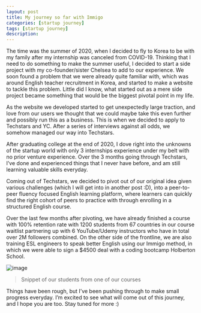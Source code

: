 ```yaml
---
layout: post
title: My journey so far with Immigo
categories: [startup journey]
tags: [startup journey]
description:
---
```



The time was the summer of 2020, when I decided to fly to Korea to be with my family after my internship was canceled from COVID-19. Thinking that I need to do something to make the summer useful, I decided to start a side project with my co-founder/sister Chelsea to add to our experience. We soon found a problem that we were already quite familiar with, which was around English teacher recruitment in Korea, and started to make a website to tackle this problem. Little did I know, what started out as a mere side project became something that would be the biggest pivotal point in my life.

As the website we developed started to get unexpectedly large traction, and love from our users we thought that we could maybe take this even further and possibly run this as a business. This is when we decided to apply to Techstars and YC. After a series of interviews against all odds, we somehow managed our way into Techstars.

After graduating college at the end of 2020, I dove right into the unknowns of the startup world with only 3 internships experience under my belt with no prior venture experience. Over the 3 months going through Techstars, I’ve done and experienced things that I never have before, and am still learning valuable skills everyday. 

Coming out of Techstars, we decided to pivot out of our original idea given various challenges (which I will get into in another post :D), into a peer-to-peer fluency focused English learning platform, where learners can quickly find the right cohort of peers to practice with through enrolling in a structured English course. 

Over the last few months after pivoting, we have already finished a course with 100% retention rate with 1200 students from 67 countries in our course waitlist partnering up with 6 YouTube/Udemy instructors who have in total over 2M followers combined. On the other side of the frontline, we are also training ESL engineers to speak better English using our Immigo method, in which we were able to sign a $4500 deal with a coding bootcamp Holberton School. 

![image](https://immigoimages.s3.amazonaws.com/Welcomecall.png)
> Snippet of our students from one of our courses

Things have been rough, but I’ve been pushing through to make small progress everyday. I’m excited to see what will come out of this journey, and I hope you are too. Stay tuned for more :)
